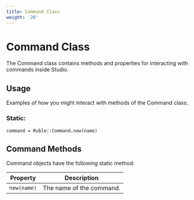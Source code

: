 ```yaml
---
title: Command Class
weight: '20'
---
```


# Command Class

The Command class contains methods and properties for interacting with commands inside Studio.

## Usage

Examples of how you might interact with methods of the Command class.

### Static:

```
command = Ruble::Command.new(name)
```

## Command Methods

Command objects have the following static method:

| Property | Description |
| --- | --- |
| `new(name)` | The name of the command. |
